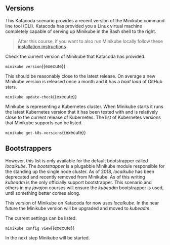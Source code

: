 ## Versions ##

This Katacoda scenario provides a recent version of the Minikube command line tool (CLI). Katacoda has provided you a Linux virtual machine completely capable of serving up Minikube in the Bash shell to the right.

> After this course, if you want to also run Minikube locally follow these [installation instructions](https://kubernetes.io/docs/tasks/tools/install-minikube/).

Check the current version of Minikube that Katacoda has provided.

`minikube version`{{execute}}

This should be reasonably close to the latest release. On average a new Minikube version is released once a month and it has a _boat load_ of GitHub stars.

`minikube update-check`{{execute}}

Minikube is representing a Kubernetes cluster. When Minikube starts it runs the latest Kubernetes version that it has been tested with and is relatively close to the current release of Kubernetes. The list of Kubernetes versions that Minikube supports can be listed.

`minikube get-k8s-versions`{{execute}}

## Bootstrappers ##

However, this list is only available for the default bootstrapper called _localkube_. The _bootstrapper_ is a plugabble Minikube module responsible for the standing up the single node cluster. As of 2018, _localkube_ has been deprecated and recently removed from Minikube. As of this writing _kubeadm_ is the only officially support bootstrapper. This scenario and others in my _javajon_ courses will ensure the _kubeadm_ bootstrapper is used, until something better comes along.

This version of Minikube on Katacoda for now uses _localkube_. In the near future the Minikube version will be upgraded and moved to _kubeadm_.

The current settings can be listed.

`minikube config view`{{execute}}

In the next step Minikube will be started.
